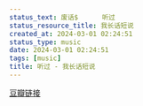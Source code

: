 ```yaml
---
status_text: 废话$      听过
status_resource_title: 我长话短说
created_at: 2024-03-01 02:24:51
status_type: music
date: 2024-03-01 02:24:51
tags: [music]
title: 听过 - 我长话短说
---
```

[豆瓣链接](https://music.douban.com/subject/30322648/)
